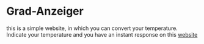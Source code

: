 # Grad-Anzeiger
this is a simple website, in which you can convert your temperature.
Indicate your temperature and you have an instant response on this [website](https://quellens.github.io/Grad-Anzeiger/)
